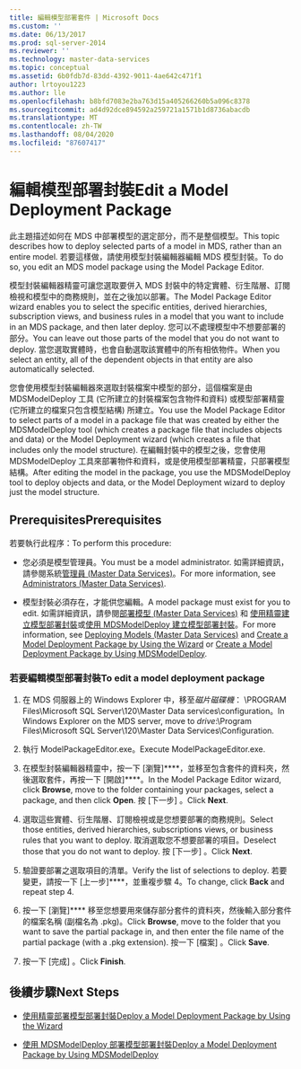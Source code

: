 ```yaml
---
title: 編輯模型部署套件 | Microsoft Docs
ms.custom: ''
ms.date: 06/13/2017
ms.prod: sql-server-2014
ms.reviewer: ''
ms.technology: master-data-services
ms.topic: conceptual
ms.assetid: 6b0fdb7d-83dd-4392-9011-4ae642c471f1
author: lrtoyou1223
ms.author: lle
ms.openlocfilehash: b8bfd7083e2ba763d15a405266260b5a096c8378
ms.sourcegitcommit: ad4d92dce894592a259721a1571b1d8736abacdb
ms.translationtype: MT
ms.contentlocale: zh-TW
ms.lasthandoff: 08/04/2020
ms.locfileid: "87607417"
---
```

# <a name="edit-a-model-deployment-package"></a><span data-ttu-id="c077d-102">編輯模型部署封裝</span><span class="sxs-lookup"><span data-stu-id="c077d-102">Edit a Model Deployment Package</span></span>
  <span data-ttu-id="c077d-103">此主題描述如何在 MDS 中部署模型的選定部分，而不是整個模型。</span><span class="sxs-lookup"><span data-stu-id="c077d-103">This topic describes how to deploy selected parts of a model in MDS, rather than an entire model.</span></span> <span data-ttu-id="c077d-104">若要這樣做，請使用模型封裝編輯器編輯 MDS 模型封裝。</span><span class="sxs-lookup"><span data-stu-id="c077d-104">To do so, you edit an MDS model package using the Model Package Editor.</span></span>  
  
 <span data-ttu-id="c077d-105">模型封裝編輯器精靈可讓您選取要併入 MDS 封裝中的特定實體、衍生階層、訂閱檢視和模型中的商務規則，並在之後加以部署。</span><span class="sxs-lookup"><span data-stu-id="c077d-105">The Model Package Editor wizard enables you to select the specific entities, derived hierarchies, subscription views, and business rules in a model that you want to include in an MDS package, and then later deploy.</span></span> <span data-ttu-id="c077d-106">您可以不處理模型中不想要部署的部分。</span><span class="sxs-lookup"><span data-stu-id="c077d-106">You can leave out those parts of the model that you do not want to deploy.</span></span> <span data-ttu-id="c077d-107">當您選取實體時，也會自動選取該實體中的所有相依物件。</span><span class="sxs-lookup"><span data-stu-id="c077d-107">When you select an entity, all of the dependent objects in that entity are also automatically selected.</span></span>  
  
 <span data-ttu-id="c077d-108">您會使用模型封裝編輯器來選取封裝檔案中模型的部分，這個檔案是由 MDSModelDeploy 工具 (它所建立的封裝檔案包含物件和資料) 或模型部署精靈 (它所建立的檔案只包含模型結構) 所建立。</span><span class="sxs-lookup"><span data-stu-id="c077d-108">You use the Model Package Editor to select parts of a model in a package file that was created by either the MDSModelDeploy tool (which creates a package file that includes objects and data) or the Model Deployment wizard (which creates a file that includes only the model structure).</span></span> <span data-ttu-id="c077d-109">在編輯封裝中的模型之後，您會使用 MDSModelDeploy 工具來部署物件和資料，或是使用模型部署精靈，只部署模型結構。</span><span class="sxs-lookup"><span data-stu-id="c077d-109">After editing the model in the package, you use the MDSModelDeploy tool to deploy objects and data, or the Model Deployment wizard to deploy just the model structure.</span></span>  
  
## <a name="prerequisites"></a><span data-ttu-id="c077d-110">Prerequisites</span><span class="sxs-lookup"><span data-stu-id="c077d-110">Prerequisites</span></span>  
 <span data-ttu-id="c077d-111">若要執行此程序：</span><span class="sxs-lookup"><span data-stu-id="c077d-111">To perform this procedure:</span></span>  
  
-   <span data-ttu-id="c077d-112">您必須是模型管理員。</span><span class="sxs-lookup"><span data-stu-id="c077d-112">You must be a model administrator.</span></span> <span data-ttu-id="c077d-113">如需詳細資訊，請參閱系統[管理員 &#40;Master Data Services&#41;](administrators-master-data-services.md)。</span><span class="sxs-lookup"><span data-stu-id="c077d-113">For more information, see [Administrators &#40;Master Data Services&#41;](administrators-master-data-services.md).</span></span>  
  
-   <span data-ttu-id="c077d-114">模型封裝必須存在，才能供您編輯。</span><span class="sxs-lookup"><span data-stu-id="c077d-114">A model package must exist for you to edit.</span></span> <span data-ttu-id="c077d-115">如需詳細資訊，請參閱[部署模型 &#40;Master Data Services&#41;](../../2014/master-data-services/deploying-models-master-data-services.md) 和 [使用精靈建立模型部署封裝](../../2014/master-data-services/create-a-model-deployment-package-by-using-the-wizard.md)或[使用 MDSModelDeploy 建立模型部署封裝](../../2014/master-data-services/create-a-model-deployment-package-by-using-mdsmodeldeploy.md)。</span><span class="sxs-lookup"><span data-stu-id="c077d-115">For more information, see [Deploying Models &#40;Master Data Services&#41;](../../2014/master-data-services/deploying-models-master-data-services.md) and [Create a Model Deployment Package by Using the Wizard](../../2014/master-data-services/create-a-model-deployment-package-by-using-the-wizard.md) or [Create a Model Deployment Package by Using MDSModelDeploy](../../2014/master-data-services/create-a-model-deployment-package-by-using-mdsmodeldeploy.md).</span></span>  
  
### <a name="to-edit-a-model-deployment-package"></a><span data-ttu-id="c077d-116">若要編輯模型部署封裝</span><span class="sxs-lookup"><span data-stu-id="c077d-116">To edit a model deployment package</span></span>  
  
1.  <span data-ttu-id="c077d-117">在 MDS 伺服器上的 Windows Explorer 中，移至*磁片磁碟機*： \PROGRAM Files\Microsoft SQL Server\120\Master Data services\configuration。</span><span class="sxs-lookup"><span data-stu-id="c077d-117">In Windows Explorer on the MDS server, move to *drive*:\Program Files\Microsoft SQL Server\120\Master Data Services\Configuration.</span></span>  
  
2.  <span data-ttu-id="c077d-118">執行 ModelPackageEditor.exe。</span><span class="sxs-lookup"><span data-stu-id="c077d-118">Execute ModelPackageEditor.exe.</span></span>  
  
3.  <span data-ttu-id="c077d-119">在模型封裝編輯器精靈中，按一下 [瀏覽]\*\*\*\*，並移至包含套件的資料夾，然後選取套件，再按一下 [開啟]\*\*\*\*。</span><span class="sxs-lookup"><span data-stu-id="c077d-119">In the Model Package Editor wizard, click **Browse**, move to the folder containing your packages, select a package, and then click **Open**.</span></span> <span data-ttu-id="c077d-120">按 [下一步] 。</span><span class="sxs-lookup"><span data-stu-id="c077d-120">Click **Next**.</span></span>  
  
4.  <span data-ttu-id="c077d-121">選取這些實體、衍生階層、訂閱檢視或是您想要部署的商務規則。</span><span class="sxs-lookup"><span data-stu-id="c077d-121">Select those entities, derived hierarchies, subscriptions views, or business rules that you want to deploy.</span></span> <span data-ttu-id="c077d-122">取消選取您不想要部署的項目。</span><span class="sxs-lookup"><span data-stu-id="c077d-122">Deselect those that you do not want to deploy.</span></span> <span data-ttu-id="c077d-123">按 [下一步] 。</span><span class="sxs-lookup"><span data-stu-id="c077d-123">Click **Next**.</span></span>  
  
5.  <span data-ttu-id="c077d-124">驗證要部署之選取項目的清單。</span><span class="sxs-lookup"><span data-stu-id="c077d-124">Verify the list of selections to deploy.</span></span> <span data-ttu-id="c077d-125">若要變更，請按一下 [上一步]\*\*\*\*，並重複步驟 4。</span><span class="sxs-lookup"><span data-stu-id="c077d-125">To change, click **Back** and repeat step 4.</span></span>  
  
6.  <span data-ttu-id="c077d-126">按一下 [瀏覽]\*\*\*\* 移至您想要用來儲存部分套件的資料夾，然後輸入部分套件的檔案名稱 (副檔名為 .pkg)。</span><span class="sxs-lookup"><span data-stu-id="c077d-126">Click **Browse**, move to the folder that you want to save the partial package in, and then enter the file name of the partial package (with a .pkg extension).</span></span> <span data-ttu-id="c077d-127">按一下 [檔案] 。</span><span class="sxs-lookup"><span data-stu-id="c077d-127">Click **Save**.</span></span>  
  
7.  <span data-ttu-id="c077d-128">按一下 [完成] 。</span><span class="sxs-lookup"><span data-stu-id="c077d-128">Click **Finish**.</span></span>  
  
## <a name="next-steps"></a><span data-ttu-id="c077d-129">後續步驟</span><span class="sxs-lookup"><span data-stu-id="c077d-129">Next Steps</span></span>  
  
-   [<span data-ttu-id="c077d-130">使用精靈部署模型部署封裝</span><span class="sxs-lookup"><span data-stu-id="c077d-130">Deploy a Model Deployment Package by Using the Wizard</span></span>](../../2014/master-data-services/deploy-a-model-deployment-package-by-using-the-wizard.md)  
  
-   [<span data-ttu-id="c077d-131">使用 MDSModelDeploy 部署模型部署封裝</span><span class="sxs-lookup"><span data-stu-id="c077d-131">Deploy a Model Deployment Package by Using MDSModelDeploy</span></span>](../../2014/master-data-services/deploy-a-model-deployment-package-by-using-mdsmodeldeploy.md)  
  
  
